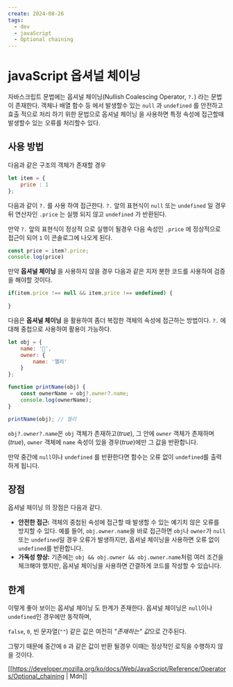 ```yaml
---
create: 2024-08-26
tags:
  - dev
  - javaScript
  - Optional chaining
---
```

# javaScript 옵셔널 체이닝

자바스크립트 문법에는 옵셔널 체이닝(Nullish Coalescing Operator, `?.`) 라는 문법이 존재한다. 객체나 배열 함수 등 에서 발생할수 있는 `null` 과 `undefined` 를 안전하고 효출 적으로 처리 하기 위한 문법으로 옵셔널 체이닝 을 사용하면 특정 속성에 접근할때 발생할수 있는 오류를 처리할수 있다.

## 사용 방법

다음과 같은 구조의 객체가 존재할 경우 

``` javaScript
let item = {  
    price : 1  
};

```

다음과 같이 `?.` 를 사용 하여 접근한다. `?.` 앞의 표현식이 `null` 또는 `undefined` 일 경우 뒤 연산자인 `.price` 는 실행 되지 않고 `undefined` 가 반환된다.

만약 `?.` 앞의 표현식이 정상적 으로 실행이 될경우 다음 속성인 `.price` 에 정상적으로 접근이 되어 `1`  이 콘솔로그에 나오게 된다.

``` javaScript
const price = item?.price;  
console.log(price)
```

만약 **옵셔널 체이닝** 을 사용하지 않을 경우 다음과 같은 지저 분한 코드를 사용하여 검증을 해야할 것이다. 
``` javaScript
if(item.price !== null && item.price !== undefined) {  
      
}
```

다음은 **옵셔널 체이닝** 을 활용하여 좀더 복잡한 객체의 속성에 접근하는 방법이다. `?.` 에 대해 중첩으로 사용하여 활용이 가능하다.

``` javaScript
let obj = {
    name: '🚓',
    owner: {
        name: '엘리'
    }
};

function printName(obj) {
    const ownerName = obj?.owner?.name;
    console.log(ownerName);
}

printName(obj); // 엘리

```

`obj?.owner?.name`은 `obj` 객체가 존재하고(*true*), 그 안에 `owner` 객체가 존재하며(*true*), `owner` 객체에 `name` 속성이 있을 경우(*true*)에만 그 값을 반환합니다.

만약 중간에 `null`이나 `undefined` 를 반환한다면 함수는 오류 없이 `undefined`를 출력하게 됩니다.

## 장점

옵셔널 체이닝 의 장점은  다음과 같다.  
- **안전한 접근:** 객체의 중첩된 속성에 접근할 때 발생할 수 있는 예기치 않은 오류를 방지할 수 있다. 예를 들어, `obj.owner.name`을 바로 접근하면 `obj`나 `owner`가 `null` 또는 `undefined`일 경우 오류가 발생하지만, 옵셔널 체이닝을 사용하면 오류 없이 `undefined`를 반환합니다.
- **가독성 향상:** 기존에는 `obj && obj.owner && obj.owner.name`처럼 여러 조건을 체크해야 했지만, 옵셔널 체이닝을 사용하면 간결하게 코드를 작성할 수 있습니다.

## 한계

이렇게 좋아 보이는 옵셔널 체이닝 도 한계가 존재한다. 옵셔널 체이닝은 `null`이나 `undefined`인 경우에만 동작하며, 

`false`, `0`, 빈 문자열(`""`) 같은 값은 여전히 *"존재하는" 값*으로 간주된다. 

그렇기 때문에 중간에 `0` 과 같은 값이 반환 될경우 이때는 정상적인 로직을 수행하지 않을 것이다.

[[https://developer.mozilla.org/ko/docs/Web/JavaScript/Reference/Operators/Optional_chaining | Mdn]]
